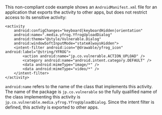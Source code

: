 
This non-compliant code example shows an `AndroidManifest.xml` file for an
application that exports the activity to other apps, but does not
restrict access to its sensitive activity:

    <activity
        android:configChanges="keyboard|keyboardHidden|orientation"
        android:name=".media.yfrog.YfrogUploadDialog"
        android:theme="@style/Vulnerable.Dialog"
        android:windowSoftInputMode="stateAlwaysHidden">
        <intent-filter android:icon="@drawable/yfrog_icon" android:label="@string/YFROG">
            <action android:name="jp.co.vulnerable.ACTION_UPLOAD" />
            <category android:name="android.intent.category.DEFAULT" />
            <data android:mimeType="image/*" />
            <data android:mimeType="video/*" />
        </intent-filter>
    </activity>

`android:name` refers to the name of the class that implements this
activity. The name of the package is `jp.co.vulnerable` so the fully
qualified name of the class implementing this activity is
`jp.co.vulnerable.media.yfrog.YfrogUploadDialog`. Since the intent filter
is defined, this activity is exported to other apps.
